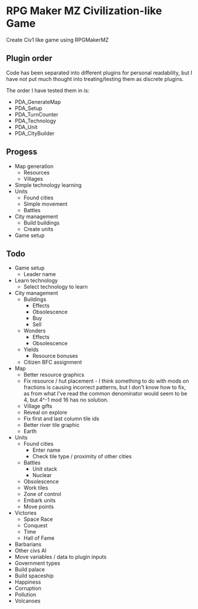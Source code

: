# RPG Maker MZ Civilization-like Game

Create Civ1 like game using RPGMakerMZ

## Plugin order

Code has been separated into different plugins for personal readability, but I have not put much thought into
treating/testing them as discrete plugins.

The order I have tested them in is:
 * PDA_GenerateMap
 * PDA_Setup
 * PDA_TurnCounter
 * PDA_Technology
 * PDA_Unit
 * PDA_CityBuilder

## Progess

 * Map generation
   * Resources
   * Villages
 * Simple technology learning
 * Units
   * Found cities
   * Simple movement
   * Battles
 * City management
   * Build buildings
   * Create units
 * Game setup

## Todo

 * Game setup
   * Leader name
 * Learn technology
   * Select technology to learn
 * City management
   * Buildings
     * Effects
     * Obsolescence
     * Buy
     * Sell
   * Wonders
     * Effects
     * Obsolescence
   * Yields
     * Resource bonuses
   * Citizen BFC assignment
 * Map
   * Better resource graphics
   * Fix resource / hut placement - I think something to do with mods on fractions is causing incorrect patterns, but I don't know how to fix, as from what I've read the common denominator would seem to be 4, but 4^-1 mod 16 has no solution.
   * Village gifts
   * Reveal on explore
   * Fix first and last column tile ids
   * Better river tile graphic
   * Earth
 * Units
   * Found cities
     * Enter name
     * Check tile type / proximity of other cities
   * Battles
     * Unit stack
     * Nuclear
   * Obsolescence
   * Work tiles
   * Zone of control
   * Embark units
   * Move points
 * Victories
   * Space Race
   * Conquest
   * Time
   * Hall of Fame
 * Barbarians
 * Other civs AI
 * Move variables / data to plugin inputs
 * Government types
 * Build palace
 * Build spaceship
 * Happiness
 * Corruption
 * Pollution
 * Volcanoes